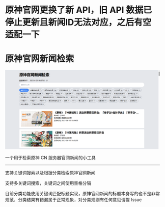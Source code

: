 # 原神官网更换了新 API，旧 API 数据已停止更新且新闻ID无法对应，之后有空适配一下

# 原神官网新闻检索

![preview](docs/preview.png)

一个用于检索原神 CN 服务器官网新闻的小工具

---

支持关键词搜索以及根据分类检索原神官网新闻

支持多关键词搜索，关键词之间使用空格分隔

目前分类功能使用关键词匹配标题实现，原神官网新闻的标题本身写的也不是非常规范，分类结果有错漏属于正常现象，对分类规则有任何意见请提 Issue
